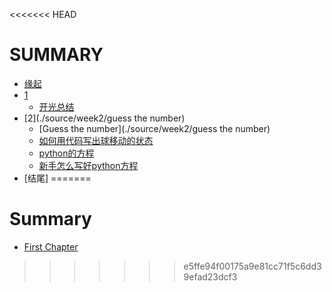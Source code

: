 <<<<<<< HEAD
# SUMMARY

* [缘起](/source/begin.md)
* [1](./source/week1/openmind.md)
  * [开光总结](./source/week1/openmind.md)
* [2](./source/week2/guess the number)
  * [Guess the number](./source/week2/guess the number)
  * [如何用代码写出球移动的状态](./source/week3/couresra_week4_noting.md)
  * [python的方程](./source/week5/Designing%20and%20Using%20Functions.md)
  * [新手怎么写好python方程](./source/week5/Desigining.md)
* [结尾]
=======
# Summary
* [First Chapter](chapter1.md)
>>>>>>> e5ffe94f00175a9e81cc71f5c6dd39efad23dcf3
